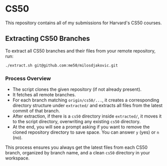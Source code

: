 # CS50

This repository contains all of my submissions for Harvard's CS50 courses.

## Extracting CS50 Branches

To extract all CS50 branches and their files from your remote repository, run:

```bash
./extract.sh git@github.com:me50/milosdjakovic.git
```

### Process Overview

- The script clones the given repository (if not already present).
- It fetches all remote branches.
- For each branch matching `origin/cs50/...`, it creates a corresponding directory structure under `extracted/` and extracts all files from the latest commit of that branch.
- After extraction, if there is a `cs50` directory inside `extracted/`, it moves it to the script directory, overwriting any existing `cs50` directory.
- At the end, you will see a prompt asking if you want to remove the cloned repository directory to save space. You can answer `y` (yes) or `n` (no).

This process ensures you always get the latest files from each CS50 branch, organized by branch name, and a clean `cs50` directory in your workspace.
